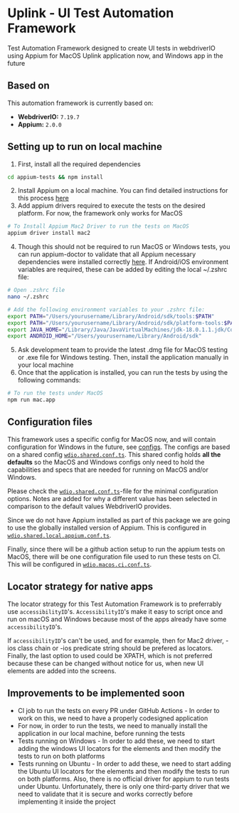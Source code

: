 # Uplink - UI Test Automation Framework

Test Automation Framework designed to create UI tests in webdriverIO using Appium for MacOS Uplink application now, and Windows app in the future

## Based on

This automation framework is currently based on:

- **WebdriverIO:** `7.19.7`
- **Appium:** `2.0.0`

## Setting up to run on local machine

1. First, install all the required dependencies
```sh
cd appium-tests && npm install
```
2. Install Appium on a local machine. You can find detailed instructions for this process [here](https://appium.io/docs/en/about-appium/getting-started/)
3. Add appium drivers required to execute the tests on the desired platform. For now, the framework only works for MacOS
```sh
# To Install Appium Mac2 Driver to run the tests on MacOS
appium driver install mac2
```
4. Though this should not be required to run MacOS or Windows tests, you can run appium-doctor to validate that all Appium necessary dependencies were installed correctly [here](https://github.com/appium/appium-doctor). If Android/iOS environment variables are required, these can be added by editing the local ~/.zshrc file:
```sh
# Open .zshrc file
nano ~/.zshrc

# Add the following environment variables to your .zshrc file:
export PATH="/Users/yourusername/Library/Android/sdk/tools:$PATH"
export PATH="/Users/yourusername/Library/Android/sdk/platform-tools:$PATH"
export JAVA_HOME="/Library/Java/JavaVirtualMachines/jdk-18.0.1.1.jdk/Contents/Home" # Replace with the JDK folder from the JDK version installed on your machine
export ANDROID_HOME="/Users/yourusername/Library/Android/sdk"
```

5. Ask development team to provide the latest .dmg file for MacOS testing or .exe file for Windows testing. Then, install the application manually in your local machine
6. Once that the application is installed, you can run the tests by using the following commands:
```sh
# To run the tests under MacOS
npm run mac.app
```

## Configuration files

This framework uses a specific config for MacOS now, and will contain configuration for Windows in the future, see [configs](./config). The configs are based on a shared config
[`wdio.shared.conf.ts`](./config/wdio.shared.conf.ts).
This shared config holds **all the defaults** so the MacOS and Windows configs only need to hold the capabilities and specs that are needed
for running on MacOS and/or Windows.

Please check the [`wdio.shared.conf.ts`](./config/wdio.shared.conf.ts)-file for the minimal configuration options. Notes are added for why
a different value has been selected in comparison to the default values WebdriverIO provides.

Since we do not have Appium installed as part of this package we are going to use the globally installed version of Appium. This is
configured in [`wdio.shared.local.appium.conf.ts`](./config/wdio.shared.local.appium.conf.ts).

Finally, since there will be a github action setup to run the appium tests on MacOS, there will be one configuration file used to run these tests on CI. This will be configured in [`wdio.macos.ci.conf.ts`](./config/wdio.macos.ci.conf.ts).

## Locator strategy for native apps

The locator strategy for this Test Automation Framework is to preferrably use `accessibilityID`'s. `AccessibilityID`'s make it easy to script once and run on macOS and Windows because most of the apps already have some `accessibilityID`'s.

If `accessibilityID`'s can't be used, and for example, then for Mac2 driver, -ios class chain or -ios predicate string should be prefered as locators. Finally, the last option to used could be XPATH, which is not preferred because these can be changed without notice for us, when new UI elements are added into the screens.

## Improvements to be implemented soon

- CI job to run the tests on every PR under GitHub Actions - In order to work on this, we need to have a properly codesigned application
- For now, in order to run the tests, we need to manually install the application in our local machine, before running the tests
- Tests running on Windows - In order to add these, we need to start adding the windows UI locators for the elements and then modify the tests to run on both platforms
- Tests running on Ubuntu - In order to add these, we need to start adding the Ubuntu UI locators for the elements and then modify the tests to run on both platforms. Also, there is no official driver for appium to run tests under Ubuntu. Unfortunately, there is only one third-party driver that we need to validate that it is secure and works correctly before implementing it inside the project